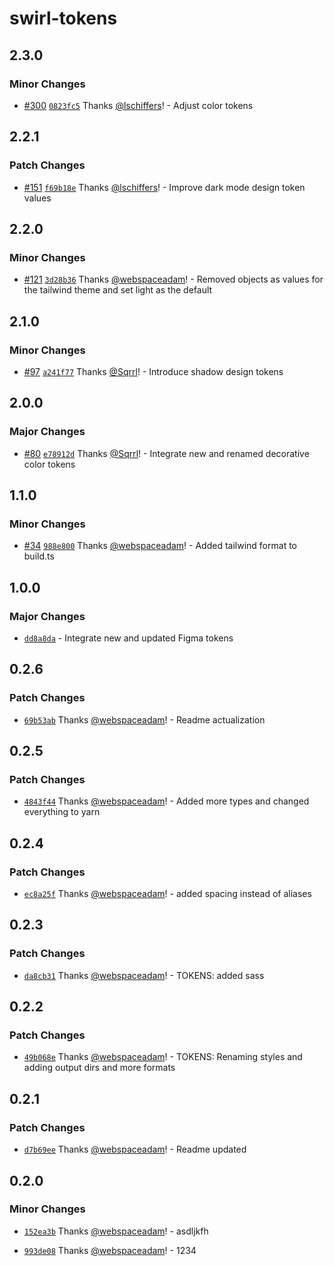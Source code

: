 # swirl-tokens

## 2.3.0

### Minor Changes

- [#300](https://github.com/getflip/swirl/pull/300)
  [`0823fc5`](https://github.com/getflip/swirl/commit/0823fc502c94345701350d4bdc9960ea7fccd8cc)
  Thanks [@lschiffers](https://github.com/lschiffers)! - Adjust color tokens

## 2.2.1

### Patch Changes

- [#151](https://github.com/getflip/swirl/pull/151)
  [`f69b18e`](https://github.com/getflip/swirl/commit/f69b18e2b3e8a8243b8b26bc93edb97032cb5416)
  Thanks [@lschiffers](https://github.com/lschiffers)! - Improve dark mode
  design token values

## 2.2.0

### Minor Changes

- [#121](https://github.com/getflip/swirl/pull/121)
  [`3d28b36`](https://github.com/getflip/swirl/commit/3d28b36463b91c6012b8bd075e69cd7493e5b13d)
  Thanks [@webspaceadam](https://github.com/webspaceadam)! - Removed objects as
  values for the tailwind theme and set light as the default

## 2.1.0

### Minor Changes

- [#97](https://github.com/getflip/swirl/pull/97)
  [`a241f77`](https://github.com/getflip/swirl/commit/a241f778d415d44cf116af0cf671c278384e1c2b)
  Thanks [@Sqrrl](https://github.com/Sqrrl)! - Introduce shadow design tokens

## 2.0.0

### Major Changes

- [#80](https://github.com/getflip/swirl/pull/80)
  [`e78912d`](https://github.com/getflip/swirl/commit/e78912d48c46f9946664fca0856a89ffd6f53748)
  Thanks [@Sqrrl](https://github.com/Sqrrl)! - Integrate new and renamed
  decorative color tokens

## 1.1.0

### Minor Changes

- [#34](https://github.com/getflip/swirl/pull/34)
  [`988e800`](https://github.com/getflip/swirl/commit/988e800ec781af518500bd507aacbd3fe61e7211)
  Thanks [@webspaceadam](https://github.com/webspaceadam)! - Added tailwind
  format to build.ts

## 1.0.0

### Major Changes

- [`dd8a8da`](https://github.com/getflip/swirl/commit/dd8a8dac1330b90f2e5d5bf4f5c620567ae20652) -
  Integrate new and updated Figma tokens

## 0.2.6

### Patch Changes

- [`69b53ab`](https://github.com/flip-corp/swirl/commit/69b53abc5b2d31c0d1002be32ddf75ec1af51fd6)
  Thanks [@webspaceadam](https://github.com/webspaceadam)! - Readme
  actualization

## 0.2.5

### Patch Changes

- [`4843f44`](https://github.com/flip-corp/swirl/commit/4843f44288ff7de6e1893df9e3baafa086c156d8)
  Thanks [@webspaceadam](https://github.com/webspaceadam)! - Added more types
  and changed everything to yarn

## 0.2.4

### Patch Changes

- [`ec8a25f`](https://github.com/flip-corp/swirl/commit/ec8a25f52446bec5403817678c61e93e31317aca)
  Thanks [@webspaceadam](https://github.com/webspaceadam)! - added spacing
  instead of aliases

## 0.2.3

### Patch Changes

- [`da8cb31`](https://github.com/flip-corp/swirl/commit/da8cb313ef9778e11280b189f86b4c3d4efbb994)
  Thanks [@webspaceadam](https://github.com/webspaceadam)! - TOKENS: added sass

## 0.2.2

### Patch Changes

- [`49b068e`](https://github.com/flip-corp/swirl/commit/49b068e794c2290ee431c9909a8cb54fd6df7484)
  Thanks [@webspaceadam](https://github.com/webspaceadam)! - TOKENS: Renaming
  styles and adding output dirs and more formats

## 0.2.1

### Patch Changes

- [`d7b69ee`](https://github.com/flip-corp/swirl/commit/d7b69ee1009e97a673d7e1aabc6e77ce47a8c7cd)
  Thanks [@webspaceadam](https://github.com/webspaceadam)! - Readme updated

## 0.2.0

### Minor Changes

- [`152ea3b`](https://github.com/flip-corp/swirl/commit/152ea3b14a7914da6e8f3906a6255a13589d8bed)
  Thanks [@webspaceadam](https://github.com/webspaceadam)! - asdljkfh

* [`993de08`](https://github.com/flip-corp/swirl/commit/993de088b14e37c03ffba93c6e5b6c3d98991fbf)
  Thanks [@webspaceadam](https://github.com/webspaceadam)! - 1234
